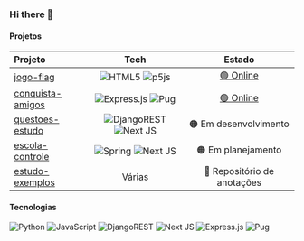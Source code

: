 ### Hi there 👋

#### Projetos

| Projeto | Tech | Estado |
| :---         |     :---:      |          :---: | 
| [jogo-flag](https://github.com/svavitor/jogo-flag)   |  ![HTML5](https://img.shields.io/badge/html5-%23E34F26.svg?style=flat&logo=html5&logoColor=white) ![p5js](https://img.shields.io/badge/p5.js-ED225D?style=flat&logo=p5.js&logoColor=FFFFFF)  | [🟢 Online](https://svavitor.github.io/jogo-flag/)   |
| [conquista-amigos](https://github.com/svavitor/conquista-amigos)   | ![Express.js](https://img.shields.io/badge/express.js-%23404d59.svg?style=flat&logo=express&logoColor=%2361DAFB) ![Pug](https://img.shields.io/badge/Pug-FFF?style=flat&logo=pug&logoColor=A86454&height=50) | [🟢 Online](https://conquista-amigos-production.up.railway.app/)    |
| [questoes-estudo](https://github.com/svavitor/questoes-estudo)    | ![DjangoREST](https://img.shields.io/badge/DJANGO-REST-ff1709?style=flat&logo=django&logoColor=white&color=ff1709&labelColor=gray) ![Next JS](https://img.shields.io/badge/Next-black?style=flat&logo=next.js&logoColor=white)    | 🟠 Em desenvolvimento   |
| [escola-controle](https://github.com/svavitor/escola-controle)    | ![Spring](https://img.shields.io/badge/spring-%236DB33F.svg?style=flat&logo=spring&logoColor=white) ![Next JS](https://img.shields.io/badge/Next-black?style=flat&logo=next.js&logoColor=white)   | 🟠 Em planejamento   |
| [estudo-exemplos](https://github.com/svavitor/estudo-exemplos)    | Várias | 🔵 Repositório de anotações   |

<!-- | [app-sup](https://github.com/svavitor/app-sup)     | ![DjangoREST](https://img.shields.io/badge/DJANGO-REST-ff1709?style=flat&logo=django&logoColor=white&color=ff1709&labelColor=gray) ![Next JS](https://img.shields.io/badge/Next-black?style=flat&logo=next.js&logoColor=white)  | 🟠 Em planejamento   | -->
#### Tecnologias

![Python](https://img.shields.io/badge/python-3670A0?style=flat&logo=python&logoColor=ffdd54)
![JavaScript](https://img.shields.io/badge/javascript-%23323330.svg?style=flat&logo=javascript&logoColor=%23F7DF1E)
![DjangoREST](https://img.shields.io/badge/DJANGO-REST-ff1709?style=flat&logo=django&logoColor=white&color=ff1709&labelColor=gray)
![Next JS](https://img.shields.io/badge/Next-black?style=flat&logo=next.js&logoColor=white)
![Express.js](https://img.shields.io/badge/express.js-%23404d59.svg?style=flat&logo=express&logoColor=%2361DAFB)
![Pug](https://img.shields.io/badge/Pug-FFF?style=flat&logo=pug&logoColor=A86454&height=50)
